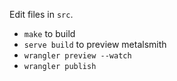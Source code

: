 Edit files in `src`. 
* `make` to build
* `serve build` to preview metalsmith
* `wrangler preview --watch`
* `wrangler publish`